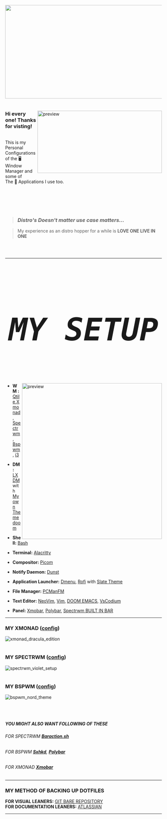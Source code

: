 <p align="center">
  <img width="650" height="300" src="https://raw.githubusercontent.com/terminal-guy/dotfiles/master/.assets/dots.png">

</p>

#

<img height="200" src="https://specials-images.forbesimg.com/imageserve/5dc1a7ccca425400079c78c4/960x0.jpg?fit=scale" alt="preview" align="right" width="400px"></a>

### Hi every one! Thanks for visting!

######

This is my Personal Configurations of the 🖥️ Window Manager and some of</br> The 📌 Applications I use too.

<br> </br>
<br> </br>

> ###
>
> ### _Distro's Doesn't matter use case matters..._

> My experience as an distro hopper for a while is **LOVE ONE LIVE IN ONE**

<br> </br>

---

<pre>
 <div align="center"><h1 style=font-size:100px><i><b>MY SETUP</b></i></h1> </div>
</pre>

<a href="https://www.deviantart.com/owl4ce/art/Joyful-Desktop-v2-1-858789495"><img height="500" src="https://raw.githubusercontent.com/terminal-guy/dotfiles/master/.assets/spider-collage.png" alt="preview" align="right" width="450px"></a>


- **WM :** [Qtile](),[Xmonad](https://hackage.haskell.org/package/xmonad), [Spectrwm](https://github.com/conformal/spectrwm), [Bspwm](https://github.com/baskerville/bspwm), [i3](https://i3wm.org/)

- **DM :** [LXDM](https://github.com/canonical/lightdm) with [My own Theme doom]()

- **Shell:** [Bash]()

- **Terminal:** [Alacritty](https://github.com/alacritty/alacritty)
- **Compositor:** [Picom](https://wiki.archlinux.org/index.php/Picom)
- **Notify Daemon:** [Dunst](https://wiki.archlinux.org/index.php/Dunst)
- **Application Launcher:** [Dmenu](https://tools.suckless.org/dmenu/), [Rofi](https://github.com/davatorium/rofi) with [Slate Theme](https://github.com/davatorium/rofi-themes/tree/master/User%20Themes)

- **File Manager:** [PCManFM](https://wiki.archlinux.org/index.php/PCManFM)

- **Text Editor:** [NeoVim](https://neovim.io/), [Vim](https://www.vim.org/), [DOOM EMACS](https://github.com/hlissner/doom-emacs), [VsCodium](https://vscodium.com/)

- **Panel:** [Xmobar](https://hackage.haskell.org/package/xmobar), [Polybar](https://github.com/polybar/polybar), [Spectrwm BUILT IN BAR](https://github.com/conformal/spectrwm)


----


### MY XMONAD ([config](https://github.com/terminal-guy/dotfiles/tree/master/.xmonad))

![xmonad_dracula_edition](https://user-images.githubusercontent.com/58595594/97839416-302afe80-1d08-11eb-858b-8c38aa3992c3.png)
<br> </br>

### MY SPECTRWM ([config](https://github.com/terminal-guy/dotfiles/blob/master/.spectrwm.conf1))

![spectrwm_violet_setup](https://user-images.githubusercontent.com/58595594/97839587-784a2100-1d08-11eb-8c2b-66afcda7f9a8.png)
<br> </br>

### MY BSPWM ([config](https://github.com/terminal-guy/dotfiles/tree/master/.config/bspwm))

![bspwm_nord_theme](https://user-images.githubusercontent.com/58595594/97839700-b47d8180-1d08-11eb-9376-19444ff3a4f9.png)

<br> </br>

##### YOU MIGHT ALSO WANT FOLLOWING OF THESE

###### FOR SPECTRWM [**_Baraction.sh_**](https://github.com/terminal-guy/dotfiles/blob/master/baraction.sh)

###### FOR BSPWM [**_Sxhkd_**](https://github.com/terminal-guy/dotfiles/tree/master/.config/sxhkd), [**_Polybar_**](https://github.com/terminal-guy/dotfiles/tree/master/.config/polybar)

###### FOR XMONAD [**_Xmobar_**](https://github.com/terminal-guy/dotfiles/tree/master/.config/xmobar)

---

### MY METHOD OF BACKING UP DOTFILES

**FOR VISUAL LEANERS:** [GIT BARE REPOSITORY](https://www.youtube.com/watch?v=tBoLDpTWVOM&t=801s)<br>
**FOR DOCUMENTATION LEANERS:** [ATLASSIAN](https://www.atlassian.com/git/tutorials/dotfiles)

---

